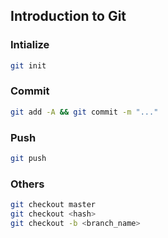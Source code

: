 ## Introduction to Git
### Intialize
```sh
git init
```
### Commit
```sh
git add -A && git commit -m "..."
```
### Push
```sh
git push 
```
### Others
```sh
git checkout master
git checkout <hash>
git checkout -b <branch_name>
```